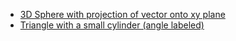 
- [3D Sphere with projection of vector onto xy plane](/latex/figures/Sphere.md)
- [Triangle with a small cylinder (angle labeled)](/latex/figures/Triangle.md)